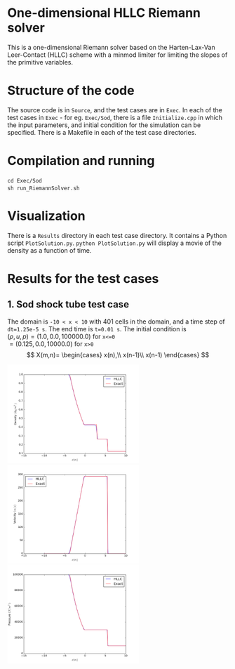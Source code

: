 # One-dimensional HLLC Riemann solver 

This is a one-dimensional Riemann solver based on the Harten-Lax-Van Leer-Contact (HLLC) scheme 
with a minmod limiter for limiting the slopes of the primitive variables. 

# Structure of the code
The source code is in `Source`, and the test cases are in `Exec`. In each of the test cases in 
`Exec` - for eg. `Exec/Sod`, there is a file `Initialize.cpp` in which the input parameters, and 
initial condition for the simulation can be specified. There is a Makefile in each of the test case 
directories.

# Compilation and running 
`cd Exec/Sod`   
`sh run_RiemannSolver.sh`

# Visualization
There is a `Results` directory in each test case directory. It contains a Python script 
`PlotSolution.py`. `python PlotSolution.py` will display a movie of the density as a 
function of time.

# Results for the test cases
## 1. Sod shock tube test case

The domain is `-10 < x < 10` with 401 cells in the domain, and a time step of `dt=1.25e-5 s`. The 
end time is `t=0.01 s`. The initial condition is   
$(\rho, u, p) = (1.0, 0.0, 100000.0)$  for `x<=0`   
			 $= (0.125, 0.0, 10000.0)$ for `x>0`  
$$
X(m,n)=
\begin{cases}
x(n),\\
x(n-1)\\
x(n-1)
\end{cases}
$$


<img src="Exec/Sod/Results/Comparison_Density.png" alt="Image" width="300"><img src="Exec/Sod/Results/Comparison_Velocity.png" alt="Image" width="300">  
<img src="Exec/Sod/Results/Comparison_Pressure.png" alt="Image" width="300">


